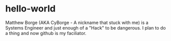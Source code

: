 # hello-world
Matthew Borge (AKA CyBorge - A nickname that stuck with me) is a Systems Engineer and just enough of a "Hack" to be dangerous.
I plan to do a thing and now github is my faciliator.


